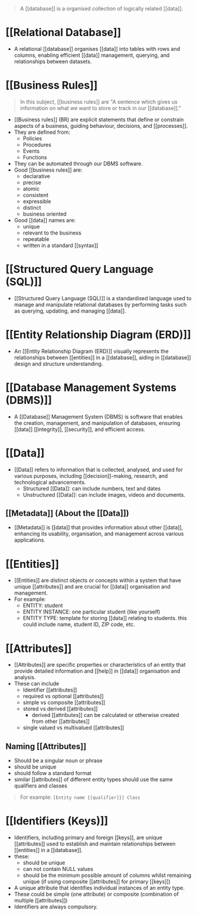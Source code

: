 > A [[database]] is a organised collection of logically related [[data]].
# [[Relational Database]]
- A relational [[database]] organises [[data]] into tables with rows and columns, enabling efficient [[data]] management, querying, and relationships between datasets.
# [[Business Rules]]
> In this subject, [[business rules]] are "A sentence which gives us information on what we want to store or track in our [[database]]."
- [[Business rules]] (BR) are explicit statements that define or constrain aspects of a business, guiding behaviour, decisions, and [[processes]].
- They are defined from:
	- Policies
	- Procedures
	- Events
	- Functions
- They can be automated through our DBMS software.
- Good [[business rules]] are:
	- declarative
	- precise
	- atomic
	- consistent
	- expressible
	- distinct
	- business oriented
- Good [[data]] names are:
	- unique
	- relevant to the business
	- repeatable
	- written in a standard [[syntax]]
# [[Structured Query Language (SQL)]]
- [[Structured Query Language (SQL)]] is a standardised language used to manage and manipulate relational databases by performing tasks such as querying, updating, and managing [[data]].
# [[Entity Relationship Diagram (ERD)]]
- An [[Entity Relationship Diagram (ERD)]] visually represents the relationships between [[entities]] in a [[database]], aiding in [[database]] design and structure understanding.
# [[Database Management Systems (DBMS)]]
- A [[Database]] Management System (DBMS) is software that enables the creation, management, and manipulation of databases, ensuring [[data]] [[integrity]], [[security]], and efficient access.
# [[Data]]
- [[Data]] refers to information that is collected, analysed, and used for various purposes, including [[decision]]-making, research, and technological advancements.
	- Structured [[Data]]: can include numbers, text and dates
	- Unstructured [[Data]]: can include images, videos and documents. 
## [[Metadata]] (About the [[Data]])
- [[Metadata]] is [[data]] that provides information about other [[data]], enhancing its usability, organisation, and management across various applications.

# [[Entities]]
- [[Entities]] are distinct objects or concepts within a system that have unique [[attributes]] and are crucial for [[data]] organisation and management.
- For example:
	- ENTITY: student
	- ENTITY INSTANCE: one particular student (like yourself)
	- ENTITY TYPE: template for storing [[data]] relating to students. this could include name, student ID, ZIP code, etc.
# [[Attributes]]
- [[Attributes]] are specific properties or characteristics of an entity that provide detailed information and [[help]] in [[data]] organisation and analysis.
- These can include
	- Identifier [[attributes]]
	- required vs optional [[attributes]]
	- simple vs composite [[attributes]]
	- stored vs derived [[attributes]]
		- derived [[attributes]] can be calculated or otherwise created from other [[attributes]]
	- single valued vs multivalued [[attributes]]
## Naming [[Attributes]]
- Should be a singular noun or phrase
- should be unique
- should follow a standard format
- similar [[attributes]] of different entity types should use the same qualifiers and classes
> For example: `[Entity name {[qualifier]}] Class`
# [[Identifiers (Keys)]]
- Identifiers, including primary and foreign [[keys]], are unique [[attributes]] used to establish and maintain relationships between [[entities]] in a [[database]].
- these:
	- should be unique
	- can not contain NULL values
	- should be the minimum possible amount of columns whilst remaining unique (if using composite [[attributes]] for primary [[keys]])
- A unique attribute that identifies individual instances of an entity type.
- These could be simple (one attribute) or composite (combination of multiple [[attributes]])
- Identifiers are always compulsory.

